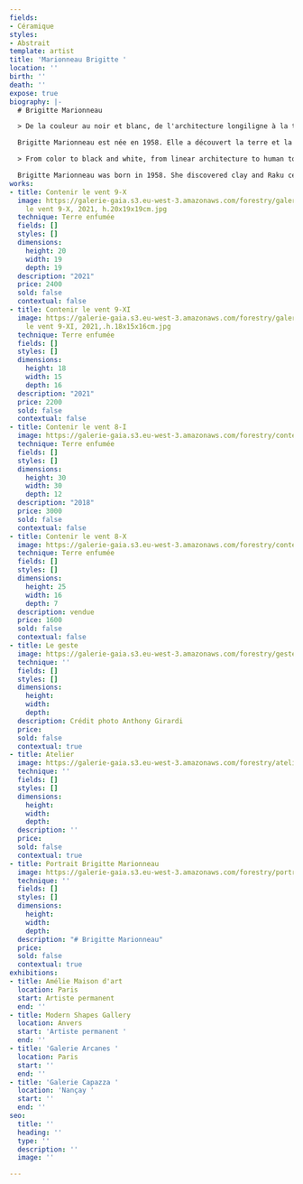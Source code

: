 ```yaml
---
fields:
- Céramique
styles:
- Abstrait
template: artist
title: 'Marionneau Brigitte '
location: ''
birth: ''
death: ''
expose: true
biography: |-
  # Brigitte Marionneau

  > De la couleur au noir et blanc, de l'architecture longiligne à la topographie humaine

  Brigitte Marionneau est née en 1958. Elle a découvert la terre et la céramique Raku dans les années 1980. Elle a appris à travailler la terre, et a pris le temps nécessaire à comprendre ses spécificités et ses lois.  Après avoir travaillé des années durant des terres colorées, polies, enfumées, elle a décidé en 2006 d'abandonner la couleur et de commencer un nouveau cycle, celui du noir et du blanc. La série "Conternir le Vent" propose des formes abstraites, contraitement aux histoires que les pièces précédentes de la sculptrice racontaient. Ces formes abstraites se veulent épurées, construites par étapes. Comme un travail d'architecte, ayant sa souplesse. Brigitte précise qu'il y a toujours une relation au corps dans son travail. Ses pièces sont couchées ou debout, reposent légèrement, sont ancrées, et parlent de topographie humaine. Ainsi, après la mise en forme de la pièce dans ses lignes de force, Brigitte Marionneau poursuit sa réflexion dans une composition d’ordre pictural, poétique et esthétique. L’artiste prend ensuite des décisions dans les différences de matière, de texture captant plus ou moins la lumière. S’opposent des surfaces lisses, des enduits de terre ajoutée mis en relief, des inégalités dans la matière, des vagues, des gravures…

  > From color to black and white, from linear architecture to human topography

  Brigitte Marionneau was born in 1958. She discovered clay and Raku ceramics in the 1980s. She learned to work with clay, and took the necessary time to understand its specificities and laws.  After years of working with colored, polished and smoked clay, she decided in 2006 to abandon color and begin a new cycle, the one of black and white. The series "Conternir le Vent" proposes abstract forms, contrary to the stories that the sculptor's previous pieces told. These abstract forms are purified, built in stages. Like an architect's work, having its flexibility. Brigitte specifies that there is always a relationship to the body in her work. Her pieces lie or stand, rest lightly, are anchored, and speak of human topography. Thus, after the shaping of the piece in its lines of force, Brigitte Marionneau pursues her reflection in a composition of pictorial, poetic and aesthetic order. The artist then makes decisions in the differences of matter, of texture capturing more or less the light. Opposite smooth surfaces, coatings of earth added in relief, inequalities in the material, waves, engravings...
works:
- title: Contenir le vent 9-X
  image: https://galerie-gaia.s3.eu-west-3.amazonaws.com/forestry/galerie-gaia-marionneau-Contenir
    le vent 9-X, 2021, h.20x19x19cm.jpg
  technique: Terre enfumée
  fields: []
  styles: []
  dimensions:
    height: 20
    width: 19
    depth: 19
  description: "2021"
  price: 2400
  sold: false
  contextual: false
- title: Contenir le vent 9-XI
  image: https://galerie-gaia.s3.eu-west-3.amazonaws.com/forestry/galerie-gaia-marionneau-contenir
    le vent 9-XI, 2021,.h.18x15x16cm.jpg
  technique: Terre enfumée
  fields: []
  styles: []
  dimensions:
    height: 18
    width: 15
    depth: 16
  description: "2021"
  price: 2200
  sold: false
  contextual: false
- title: Contenir le vent 8-I
  image: https://galerie-gaia.s3.eu-west-3.amazonaws.com/forestry/contenir-le-vent-8-i-2018-h-30x30x12cm-credit-photo-pascal-vangysel.jpg
  technique: Terre enfumée
  fields: []
  styles: []
  dimensions:
    height: 30
    width: 30
    depth: 12
  description: "2018"
  price: 3000
  sold: false
  contextual: false
- title: Contenir le vent 8-X
  image: https://galerie-gaia.s3.eu-west-3.amazonaws.com/forestry/contenir-le-vent-8-x-2019-h-25x15x7cm-credit-photo-michael-franken.jpg
  technique: Terre enfumée
  fields: []
  styles: []
  dimensions:
    height: 25
    width: 16
    depth: 7
  description: vendue
  price: 1600
  sold: false
  contextual: false
- title: Le geste
  image: https://galerie-gaia.s3.eu-west-3.amazonaws.com/forestry/geste-credit-photo-anthony-girardi.jpg
  technique: ''
  fields: []
  styles: []
  dimensions:
    height: 
    width: 
    depth: 
  description: Crédit photo Anthony Girardi
  price: 
  sold: false
  contextual: true
- title: Atelier
  image: https://galerie-gaia.s3.eu-west-3.amazonaws.com/forestry/atelier-brigitte-marionneau-credit-photo-michael-franken.jpg
  technique: ''
  fields: []
  styles: []
  dimensions:
    height: 
    width: 
    depth: 
  description: ''
  price: 
  sold: false
  contextual: true
- title: Portrait Brigitte Marionneau
  image: https://galerie-gaia.s3.eu-west-3.amazonaws.com/forestry/portrait-brigitte-marionneau.JPG
  technique: ''
  fields: []
  styles: []
  dimensions:
    height: 
    width: 
    depth: 
  description: "# Brigitte Marionneau"
  price: 
  sold: false
  contextual: true
exhibitions:
- title: Amélie Maison d'art
  location: Paris
  start: Artiste permanent
  end: ''
- title: Modern Shapes Gallery
  location: Anvers
  start: 'Artiste permanent '
  end: ''
- title: 'Galerie Arcanes '
  location: Paris
  start: ''
  end: ''
- title: 'Galerie Capazza '
  location: 'Nançay '
  start: ''
  end: ''
seo:
  title: ''
  heading: ''
  type: ''
  description: ''
  image: ''

---
```

